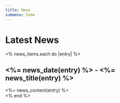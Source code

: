 ```yaml
---
title: News
submenu: home
---
```


Latest News
===========

<div id="news">

  <% news_items.each do |entry| %>
  <div class="news_item">
    <h2><%= news_date(entry) %> -
        <span class="news_title"><%= news_title(entry) %></span></h2>
    <%= news_content(entry) %>
  </div>
  <% end %>

</div>
